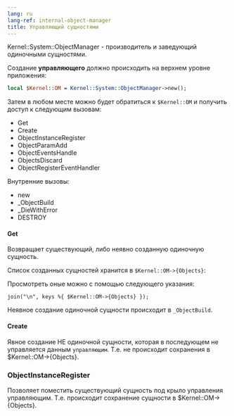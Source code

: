 ```yaml
---
lang: ru
lang-ref: internal-object-manager
title: Управляющий сущностями
---
```


Kernel::System::ObjectManager - производитель и заведующий одиночными
сущностями.

Создание **управляющего** должно происходить на верхнем уровне приложения:

```perl
local $Kernel::OM = Kernel::System::ObjectManager->new();
```

Затем в любом месте можно будет обратиться к `$Kernel::OM` и получить доступ к
следующим вызовам:

- Get
- Create
- ObjectInstanceRegister
- ObjectParamAdd
- ObjectEventsHandle
- ObjectsDiscard
- ObjectRegisterEventHandler

Внутренние вызовы:

- new
- \_ObjectBuild
- \_DieWithError
- DESTROY

#### Get

Возвращает существующий, либо неявно созданную одиночную сущность.

Список созданных сущностей хранится в `$Kernel::OM->{Objects}`:

Просмотреть оные можно с помощью следующего указания:

```
join("\n", keys %{ $Kernel::OM->{Objects} });
```

Неявное создание одиночной сущности происходит в `_ObjectBuild`.

#### Create

Явное создание НЕ одиночной сущности, которая в последующем не управляется
данным `управляющим`. Т.е. не происходит сохранения в $Kernel::OM->{Objects}.

### ObjectInstanceRegister

Позволяет поместить существующий сущность под крыло управления управляющим. Т.е.
происходит сохранение сущности в $Kernel::OM->{Objects}.
